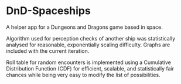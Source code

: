 # DnD-Spaceships
A helper app for a Dungeons and Dragons game based in space.

Algorithm used for perception checks of another ship was statistically analysed for reasonable, exponentially scaling difficulty. Graphs are included with the current iteration.

Roll table for random encounters is implemented using a Cumulative Distribution Function (CDF) for efficient, scalable, and statistically fair chances while being very easy to modify the list of possibilities.
